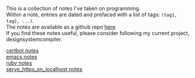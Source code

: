 This is a collection of notes I've taken on programming.  
Within a note, entries are dated and prefaced with a list of tags: `(tag1, tag2, ...)`.  
The notes are available as a github repo [here](https://github.com/lzell)  
If you find these notes useful, please consider following my current project, designsystemcompiler.  
  
[certbot notes](notes/certbot.html)  
[emacs notes](notes/emacs.html)  
[ruby notes](notes/ruby.html)  
[serve_https_on_localhost notes](notes/serve_https_on_localhost.html)  
  

